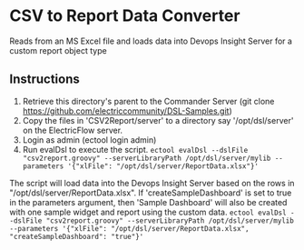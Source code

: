 # CSV to Report Data Converter

Reads from an MS Excel file and loads data into Devops Insight Server for a custom report object type

## Instructions

1. Retrieve this directory's parent to the Commander Server (git clone https://github.com/electriccommunity/DSL-Samples.git)
2. Copy the files in 'CSV2Report/server' to a directory say '/opt/dsl/server' on the ElectricFlow server.
3. Login as admin (ectool login admin)
4. Run evalDsl to execute the script.
`ectool evalDsl --dslFile "csv2report.groovy" --serverLibraryPath /opt/dsl/server/mylib --parameters '{"xlFile": "/opt/dsl/server/ReportData.xlsx"}'`

The script will load data into the Devops Insight Server based on the rows in "/opt/dsl/server/ReportData.xlsx". If 'createSampleDashboard' is set to true in the parameters argument, then 'Sample Dashboard' will
also be created with one sample widget and report using the custom data.
`ectool evalDsl --dslFile "csv2report.groovy" --serverLibraryPath /opt/dsl/server/mylib --parameters '{"xlFile": "/opt/dsl/server/ReportData.xlsx", "createSampleDashboard": "true"}'`



